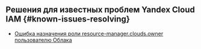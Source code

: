 ## Решения для известных проблем Yandex Cloud IAM {#known-issues-resolving}

* [Ошибка назначения роли resource-manager.clouds.owner пользователю Облака](resource-manager_clouds_owner-is-only-applicable-to-resources-of-type-resource-manager_cloud.md)